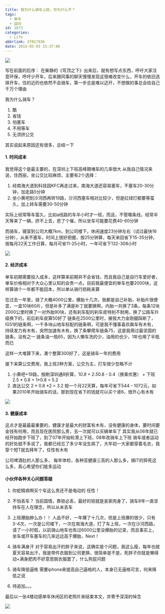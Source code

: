 ```yaml
---
title: 我为什么骑车上班，你为什么不？
tags:
  - 单车
  - 运动
id: 1673
categories:
  - Life
abbrlink: 3f917936
date: 2015-05-03 15:37:06
---
```

![](/images/2015/06/111.jpg)

写在前面的后序：
在柴静的《穹顶之下》出来后，就有想写点东西，呼吁大家注意环保，呼吁少开车，后来跟同事的聊天慢慢发现这很难改变什么，开车的依旧选择开车，住的近的也依然不会骑车，第一步总是难以迈开，不想做的事总会给自己千万个理由

我为什么骑车？

1. 酷
2. 省钱
3. 怕塞车
4. 不用等车
5. 无须挤公交
<!-- more -->
其实说起来原因还有很多，总结一下

#### 1. 时间成本

我觉得这个是最主要的，在深圳上下班高峰期堵车的几率很大
从我自己情况来说，住西丽，坐公交比较麻烦，主要有2个选择：
1. 经南海大道到科技园KFC再走过来，南海大道还容易塞车，不塞车20-30分钟，加走路5分钟
2. 坐小黄吧到沙河西再转19路，沙河西塞车相对比较少，但是红绿灯都要等蛮久，加上转车需要30-50分钟

实际上经常等车蛮久，比如a线路的车半小时才一班，而且，不管哪条线，经常半天等来了一辆，挤不上去，悲了个催，所以坐车可能要花费40-60分钟
    
而骑车，寝室到公司大概7km，到公司楼下，休闲速度23分钟左右（试过最快16分钟），从来不塞车，时间上很好把握，按25分钟算，每天来回省下15-35分钟，按每月22天工作日算，每月可省11-25小时，一年可省下132-308小时

![](/images/2015/06/222.jpg)

#### 2. 经济成本

单车初期需要投入成本，这样算来前期并不会省钱，而且我自己是自行车爱好者，单车价格相对于大众心里认知的会贵一点，目前我最便宜的单车也要2000块，这样算骑个一年都不能回本，所以单从骑行损耗来算

在过去一年里，骑了大概4000公里，爆胎十几次，我都是自己补胎，补胎片很便宜，一盒10块60片，但是补多了满是补丁就要换啊，内胎一共换了3条，每条12块
2000公里时换了一对外胎90块，还有刹车配的刹车皮特别不耐用，换了公路车升级换下的，前后刹车皮算50好了
链条在2500公里时，被我大力金刚腿踩断了，IG51的链条啊，一千多块山地车标配的链条啊，可是我不懂事喜欢飙车有木有，持续发力有木有，突然加速有木有，换了条攀爬车链条75，这是我用过最坚固的链条，没有之一
链条油一瓶65，因为人懒车洗的少，油用的也少，1年也用了半瓶而已

这样一大堆算下来，凑个整算300好了，这是骑车一年的费用

接下来算公交费用，我上班2种方案，公交为主，打车很少忽略不计
1. 小黄吧+19路，按刷深圳通8折算，1*0.8 + 2.5*0.8 - 0.4（换乘优惠） + 下班 2.5 * 0.8 + 1*0.8 = 5.2
2. 直达公交 2 * 0.8 *2 = 3.2
按一个月22天算，每年可省下544 - 1072元，如果2010年开始骑车的话，那到现在省下的钱就可以买个肾6，很开心有木有

![](/images/2015/06/333.jpg)

#### 3. 健康成本

这点才是最最最重要的，健康才是最大的财富有木有，没有健康的身体，要时间要金钱有何用，而且现在医院那么贵，去一次就可以买辆单车了
其实我从06年就已经开始跑步下班了，到了07年开始轮滑上下班，08年改骑车上下班
骑车或者运动的好处就不多说了，我都已经忘了多少年没生病了，大年初一大家都穿着毛衣，我穿个短T就去拜年了，任性有木有

公司啤酒肚的人那么多， 每年体检，各种亚健康三高的人那么多，搞IT的猝死这么多，真心希望你们能多运动

#### 小伙伴各种关心问题答疑

1. 你蛇精病啊买个车这么贵还不是电动的
任性！

2. 不怕丢车？
当前国情，靠锁必丢，最好的锁就是哀家肉身了，骑车8年一直坚持车在人在理念，所以从未丢车

3. 上班爆胎肿么办！！
人品不好，一年爆了十几次，但是上班爆的很少，只有3-4次，一次是公司楼下，一次在南海大道，打了车上班，一次在沙河西路，请了一小时假，以前骑山地车也有过6000公里没爆胎的记录，而且事实上，坐车或开车塞车的几率远远高于爆胎，Next！

4. 骑车满身汗
对于容易出汗的胖子来说，这确实是个问题，我这么瘦，每年也就夏天容易出汗，我是带件衣服到公司更换，很简单是不是，死胖子你就是懒得动+满身肥肉不好意思脱衣服罢了，什么狗屁问题

5. 骑车降低逼格
需要iphone来提高自己逼格的人，本身已无逼格可言，何来降低之说

6. 待追加。。。

最后以一张4楼动感单车休闲区的老照片来结束本文，并寄予深深的悼念

![](/images/2015/06/444.jpg)